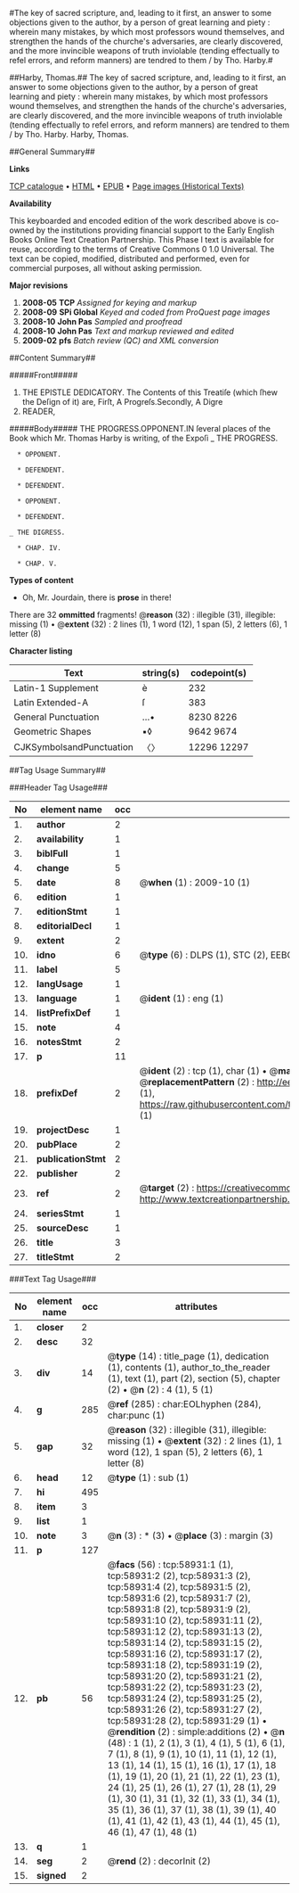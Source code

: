 #The key of sacred scripture, and, leading to it first, an answer to some objections given to the author, by a person of great learning and piety : wherein many mistakes, by which most professors wound themselves, and strengthen the hands of the churche's adversaries, are clearly discovered, and the more invincible weapons of truth inviolable (tending effectually to refel errors, and reform manners) are tendred to them / by Tho. Harby.#

##Harby, Thomas.##
The key of sacred scripture, and, leading to it first, an answer to some objections given to the author, by a person of great learning and piety : wherein many mistakes, by which most professors wound themselves, and strengthen the hands of the churche's adversaries, are clearly discovered, and the more invincible weapons of truth inviolable (tending effectually to refel errors, and reform manners) are tendred to them / by Tho. Harby.
Harby, Thomas.

##General Summary##

**Links**

[TCP catalogue](http://www.ota.ox.ac.uk/tcp/)  • 
[HTML](http://tei.it.ox.ac.uk/tcp/Texts-HTML/free/A45/A45517.html)  • 
[EPUB](http://tei.it.ox.ac.uk/tcp/Texts-EPUB/free/A45/A45517.epub) • 
[Page images (Historical Texts)](https://data.historicaltexts.jisc.ac.uk/view?pubId=eebo-12293145e&pageId=eebo-12293145e-58931-1)

**Availability**

This keyboarded and encoded edition of the
	       work described above is co-owned by the institutions
	       providing financial support to the Early English Books
	       Online Text Creation Partnership. This Phase I text is
	       available for reuse, according to the terms of Creative
	       Commons 0 1.0 Universal. The text can be copied,
	       modified, distributed and performed, even for
	       commercial purposes, all without asking permission.

**Major revisions**

1. __2008-05__ __TCP__ *Assigned for keying and markup*
1. __2008-09__ __SPi Global__ *Keyed and coded from ProQuest page images*
1. __2008-10__ __John Pas__ *Sampled and proofread*
1. __2008-10__ __John Pas__ *Text and markup reviewed and edited*
1. __2009-02__ __pfs__ *Batch review (QC) and XML conversion*

##Content Summary##

#####Front#####

1. THE EPISTLE DEDICATORY.
The Contents of this Treatiſe (which ſhew the Deſign of it) are,
Firſt, A Progreſs.Secondly, A Digre
1. READER,

#####Body#####
THE PROGRESS.OPPONENT.IN ſeveral places of the Book which Mr. Thomas Harby is writing, of the Expoſi
    _ THE PROGRESS.

      * OPPONENT.

      * DEFENDENT.

      * DEFENDENT.

      * OPPONENT.

      * DEFENDENT.

    _ THE DIGRESS.

      * CHAP. IV.

      * CHAP. V.

**Types of content**

  * Oh, Mr. Jourdain, there is **prose** in there!

There are 32 **ommitted** fragments! 
 @__reason__ (32) : illegible (31), illegible: missing (1)  •  @__extent__ (32) : 2 lines (1), 1 word (12), 1 span (5), 2 letters (6), 1 letter (8)

**Character listing**


|Text|string(s)|codepoint(s)|
|---|---|---|
|Latin-1 Supplement|è|232|
|Latin Extended-A|ſ|383|
|General Punctuation|…•|8230 8226|
|Geometric Shapes|▪◊|9642 9674|
|CJKSymbolsandPunctuation|〈〉|12296 12297|

##Tag Usage Summary##

###Header Tag Usage###

|No|element name|occ|attributes|
|---|---|---|---|
|1.|__author__|2||
|2.|__availability__|1||
|3.|__biblFull__|1||
|4.|__change__|5||
|5.|__date__|8| @__when__ (1) : 2009-10 (1)|
|6.|__edition__|1||
|7.|__editionStmt__|1||
|8.|__editorialDecl__|1||
|9.|__extent__|2||
|10.|__idno__|6| @__type__ (6) : DLPS (1), STC (2), EEBO-CITATION (1), OCLC (1), VID (1)|
|11.|__label__|5||
|12.|__langUsage__|1||
|13.|__language__|1| @__ident__ (1) : eng (1)|
|14.|__listPrefixDef__|1||
|15.|__note__|4||
|16.|__notesStmt__|2||
|17.|__p__|11||
|18.|__prefixDef__|2| @__ident__ (2) : tcp (1), char (1)  •  @__matchPattern__ (2) : ([0-9\-]+):([0-9IVX]+) (1), (.+) (1)  •  @__replacementPattern__ (2) : http://eebo.chadwyck.com/downloadtiff?vid=$1&page=$2 (1), https://raw.githubusercontent.com/textcreationpartnership/Texts/master/tcpchars.xml#$1 (1)|
|19.|__projectDesc__|1||
|20.|__pubPlace__|2||
|21.|__publicationStmt__|2||
|22.|__publisher__|2||
|23.|__ref__|2| @__target__ (2) : https://creativecommons.org/publicdomain/zero/1.0/ (1), http://www.textcreationpartnership.org/docs/. (1)|
|24.|__seriesStmt__|1||
|25.|__sourceDesc__|1||
|26.|__title__|3||
|27.|__titleStmt__|2||


###Text Tag Usage###

|No|element name|occ|attributes|
|---|---|---|---|
|1.|__closer__|2||
|2.|__desc__|32||
|3.|__div__|14| @__type__ (14) : title_page (1), dedication (1), contents (1), author_to_the_reader (1), text (1), part (2), section (5), chapter (2)  •  @__n__ (2) : 4 (1), 5 (1)|
|4.|__g__|285| @__ref__ (285) : char:EOLhyphen (284), char:punc (1)|
|5.|__gap__|32| @__reason__ (32) : illegible (31), illegible: missing (1)  •  @__extent__ (32) : 2 lines (1), 1 word (12), 1 span (5), 2 letters (6), 1 letter (8)|
|6.|__head__|12| @__type__ (1) : sub (1)|
|7.|__hi__|495||
|8.|__item__|3||
|9.|__list__|1||
|10.|__note__|3| @__n__ (3) : * (3)  •  @__place__ (3) : margin (3)|
|11.|__p__|127||
|12.|__pb__|56| @__facs__ (56) : tcp:58931:1 (1), tcp:58931:2 (2), tcp:58931:3 (2), tcp:58931:4 (2), tcp:58931:5 (2), tcp:58931:6 (2), tcp:58931:7 (2), tcp:58931:8 (2), tcp:58931:9 (2), tcp:58931:10 (2), tcp:58931:11 (2), tcp:58931:12 (2), tcp:58931:13 (2), tcp:58931:14 (2), tcp:58931:15 (2), tcp:58931:16 (2), tcp:58931:17 (2), tcp:58931:18 (2), tcp:58931:19 (2), tcp:58931:20 (2), tcp:58931:21 (2), tcp:58931:22 (2), tcp:58931:23 (2), tcp:58931:24 (2), tcp:58931:25 (2), tcp:58931:26 (2), tcp:58931:27 (2), tcp:58931:28 (2), tcp:58931:29 (1)  •  @__rendition__ (2) : simple:additions (2)  •  @__n__ (48) : 1 (1), 2 (1), 3 (1), 4 (1), 5 (1), 6 (1), 7 (1), 8 (1), 9 (1), 10 (1), 11 (1), 12 (1), 13 (1), 14 (1), 15 (1), 16 (1), 17 (1), 18 (1), 19 (1), 20 (1), 21 (1), 22 (1), 23 (1), 24 (1), 25 (1), 26 (1), 27 (1), 28 (1), 29 (1), 30 (1), 31 (1), 32 (1), 33 (1), 34 (1), 35 (1), 36 (1), 37 (1), 38 (1), 39 (1), 40 (1), 41 (1), 42 (1), 43 (1), 44 (1), 45 (1), 46 (1), 47 (1), 48 (1)|
|13.|__q__|1||
|14.|__seg__|2| @__rend__ (2) : decorInit (2)|
|15.|__signed__|2||
